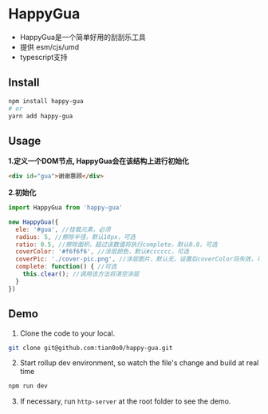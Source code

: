 # HappyGua
- HappyGua是一个简单好用的刮刮乐工具
- 提供 esm/cjs/umd
- typescript支持
## Install
```sh
npm install happy-gua
# or
yarn add happy-gua
```
## Usage
**1.定义一个DOM节点, HappyGua会在该结构上进行初始化**
```html
<div id="gua">谢谢惠顾</div>
```
**2.初始化**
```js
import HappyGua from 'happy-gua'

new HappyGua({
  ele: '#gua', //挂载元素，必须
  radius: 5, //擦除半径，默认10px，可选
  ratio: 0.5, //擦除面积，超过该数值将执行complete，默认0.8，可选
  coverColor: '#f6f6f6', //涂层颜色，默认#cccccc，可选
  coverPic: './cover-pic.png', //涂层图片，默认无，设置后coverColor将失效，可选
  complete: function() { //可选
    this.clear(); //调用该方法将清空涂层
  }
})
```
## Demo
1. Clone the code to your local.
```sh
git clone git@github.com:tian0o0/happy-gua.git
```
2. Start rollup dev environment, so watch the file's change and build at real time
```sh
npm run dev
```
3. If necessary, run `http-server` at the root folder to see the demo.
